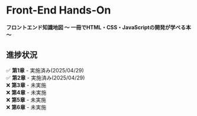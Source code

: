 
# Front-End Hands-On  
**フロントエンド知識地図 ～ 一冊でHTML・CSS・JavaScriptの開発が学べる本 ～**  

## 進捗状況  

✅ **第1章** - 実施済み(2025/04/29)  
✅ **第2章** - 実施済み(2025/04/29)  
❌ **第3章** - 未実施  
❌ **第4章** - 未実施  
❌ **第5章** - 未実施  
❌ **第6章** - 未実施  
